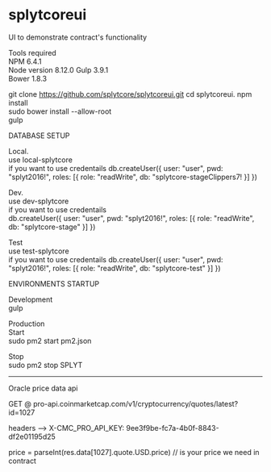 # splytcoreui
UI to demonstrate contract's functionality


Tools required  
NPM 6.4.1  
Node version 8.12.0
Gulp  3.9.1   
Bower 1.8.3   


git clone https://github.com/splytcore/splytcoreui.git
cd splytcoreui. 
npm install    
sudo bower install --allow-root  
gulp  

DATABASE SETUP  

Local.     
use local-splytcore  
if you want to use credentails 
  db.createUser({ user: "user", pwd: "splyt2016!", roles: [{ role: "readWrite", db: "splytcore-stageClippers7!
   }] })  


Dev.     
use dev-splytcore  
if you want to use credentails   
	db.createUser({ user: "user", pwd: "splyt2016!", roles: [{ role: "readWrite", db: "splytcore-stage" }] })  

Test  
use test-splytcore   
if you want to use credentails 
  db.createUser({ user: "user", pwd: "splyt2016!", roles: [{ role: "readWrite", db: "splytcore-test" }] })  


ENVIRONMENTS STARTUP  

Development  
gulp  

Production  
Start    
sudo pm2 start pm2.json  

Stop     
sudo pm2 stop SPLYT



-----------
Oracle price data api

GET @ pro-api.coinmarketcap.com/v1/cryptocurrency/quotes/latest?id=1027

headers -->  X-CMC_PRO_API_KEY: 9ee3f9be-fc7a-4b0f-8843-df2e01195d25

price = parseInt(res.data[1027].quote.USD.price) // is your price we need in contract



